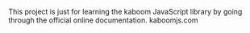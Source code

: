This project is just for learning the kaboom JavaScript library by going through the official online documentation.
kaboomjs.com
